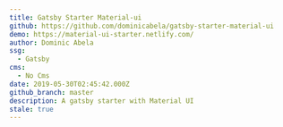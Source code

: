 ```yaml
---
title: Gatsby Starter Material-ui
github: https://github.com/dominicabela/gatsby-starter-material-ui
demo: https://material-ui-starter.netlify.com/
author: Dominic Abela
ssg:
  - Gatsby
cms:
  - No Cms
date: 2019-05-30T02:45:42.000Z
github_branch: master
description: A gatsby starter with Material UI
stale: true
---
```

